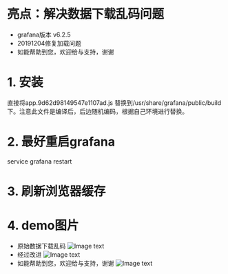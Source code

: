 # 亮点：解决数据下载乱码问题
* grafana版本 v6.2.5
* 20191204修复加载问题
* 如能帮助到您，欢迎给与支持，谢谢


# 1. 安装
直接将app.9d62d98149547e1107ad.js 替换到/usr/share/grafana/public/build下。注意此文件是编译后，后边随机编码，根据自己环境进行替换。

# 2. 最好重启grafana
service grafana restart

# 3. 刷新浏览器缓存



# 4. demo图片
* 原始数据下载乱码
![Image text](https://raw.githubusercontent.com/ocpeng/grafana-export/master/grafana-export/demo/old.png)
* 经过改进
![Image text](https://raw.githubusercontent.com/ocpeng/grafana-export/master/grafana-export/demo/new.png)
* 如能帮助到您，欢迎给与支持，谢谢
![Image text](https://raw.githubusercontent.com/ocpeng/grafana-export/master/grafana-export/demo/wx.png)
